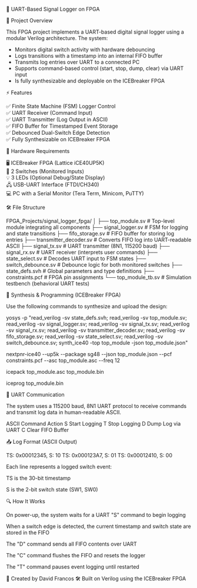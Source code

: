 🚀 UART-Based Signal Logger on FPGA

📌 Project Overview

This FPGA project implements a UART-based digital signal logger using a modular Verilog architecture. The system:

- Monitors digital switch activity with hardware debouncing
- Logs transitions with a timestamp into an internal FIFO buffer
- Transmits log entries over UART to a connected PC
- Supports command-based control (start, stop, dump, clear) via UART input
- Is fully synthesizable and deployable on the ICEBreaker FPGA

⚡ Features

✅ Finite State Machine (FSM) Logger Control  
✅ UART Receiver (Command Input)  
✅ UART Transmitter (Log Output in ASCII)  
✅ FIFO Buffer for Timestamped Event Storage  
✅ Debounced Dual-Switch Edge Detection  
✅ Fully Synthesizable on ICEBreaker FPGA

📜 Hardware Requirements

🖥️ ICEBreaker FPGA (Lattice iCE40UP5K)  
🔘 2 Switches (Monitored Inputs)  
💡 3 LEDs (Optional Debug/State Display)  
🖧 USB-UART Interface (FTDI/CH340)  
💻 PC with a Serial Monitor (Tera Term, Minicom, PuTTY)

🛠️ File Structure

FPGA_Projects/signal_logger_fpga/ │ ├── top_module.sv # Top-level module integrating all components ├── signal_logger.sv # FSM for logging and state transitions ├── fifo_storage.sv # FIFO buffer for storing log entries ├── transmitter_decoder.sv # Converts FIFO log into UART-readable ASCII ├── signal_tx.sv # UART transmitter (8N1, 115200 baud) ├── signal_rx.sv # UART receiver (interprets user commands) ├── state_select.sv # Decodes UART input to FSM states ├── switch_debounce.sv # Debounce logic for both monitored switches ├── state_defs.svh # Global parameters and type definitions ├── constraints.pcf # FPGA pin assignments └── top_module_tb.sv # Simulation testbench (behavioral UART tests)

💾 Synthesis & Programming (ICEBreaker FPGA)

Use the following commands to synthesize and upload the design:

yosys -p "read_verilog -sv state_defs.svh; read_verilog -sv top_module.sv; read_verilog -sv signal_logger.sv; read_verilog -sv signal_tx.sv; read_verilog -sv signal_rx.sv; read_verilog -sv transmitter_decoder.sv; read_verilog -sv fifo_storage.sv; read_verilog -sv state_select.sv; read_verilog -sv switch_debounce.sv; synth_ice40 -top top_module -json top_module.json"

nextpnr-ice40 --up5k --package sg48 --json top_module.json --pcf constraints.pcf --asc top_module.asc --freq 12

icepack top_module.asc top_module.bin

iceprog top_module.bin

📡 UART Communication

The system uses a 115200 baud, 8N1 UART protocol to receive commands and transmit log data in human-readable ASCII.

ASCII Command	Action
S	      Start Logging
T	      Stop Logging
D	      Dump Log via UART
C	      Clear FIFO Buffer


📤 Log Format (ASCII Output)

TS: 0x00012345, S: 10
TS: 0x000123A7, S: 01
TS: 0x00012410, S: 00

Each line represents a logged switch event:

TS is the 30-bit timestamp

S is the 2-bit switch state (SW1, SW0)

🔍 How It Works

On power-up, the system waits for a UART "S" command to begin logging

When a switch edge is detected, the current timestamp and switch state are stored in the FIFO

The "D" command sends all FIFO contents over UART

The "C" command flushes the FIFO and resets the logger

The "T" command pauses event logging until restarted

👤 Created by David Francos
🛠️ Built on Verilog using the ICEBreaker FPGA

